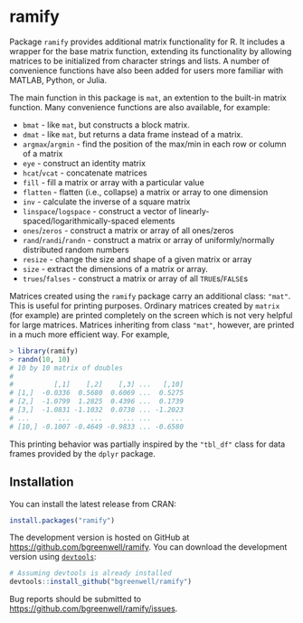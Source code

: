 ramify
================================================================================

Package `ramify` provides additional matrix functionality for R. It includes a wrapper for the base matrix function, extending its functionality by allowing 
matrices to be initialized from character strings and lists. A number of 
convenience functions have also been added for users more familiar with MATLAB,
Python, or Julia.

The main function in this package is `mat`, an extention to the built-in matrix function. Many convenience functions are also available, for example:

  * `bmat` - like `mat`, but constructs a block matrix.
  * `dmat` - like `mat`, but returns a data frame instead of a matrix.
  * `argmax`/`argmin` - find the position of the max/min in each row or column of a matrix
  * `eye` - construct an identity matrix
  * `hcat`/`vcat` - concatenate matrices
  * `fill` - fill a matrix or array with a particular value
  * `flatten` - flatten (i.e., collapse) a matrix or array to one dimension
  * `inv` - calculate the inverse of a square matrix
  * `linspace`/`logspace` - construct a vector of linearly-spaced/logarithmically-spaced elements
  * `ones`/`zeros` - construct a matrix or array of all ones/zeros
  * `rand`/`randi`/`randn` - construct a matrix or array of uniformly/normally distributed random numbers
  * `resize` - change the size and shape of a given matrix or array
  * `size` - extract the dimensions of a matrix or array.
  * `trues`/`falses` - construct a matrix or array of all `TRUE`s/`FALSE`s

Matrices created using the `ramify` package carry an additional class: `"mat"`. This is useful for printing purposes. Ordinary matrices created by `matrix` (for example) are printed completely on the screen which is not very helpful for large matrices. Matrices inheriting from class `"mat"`, however, are printed in a much more efficient way. For example,
```r
> library(ramify)
> randn(10, 10)
# 10 by 10 matrix of doubles 
#
#          [,1]    [,2]    [,3] ...   [,10]
# [1,]  -0.0336  0.5680  0.6069 ...  0.5275
# [2,]  -1.0799  1.2825  0.4396 ...  0.1739
# [3,]  -1.0831 -1.1032  0.0738 ... -1.2023
# ...       ...     ...     ... ...     ...
# [10,] -0.1007 -0.4649 -0.9833 ... -0.6580
```
This printing behavior was partially inspired by the `"tbl_df"` class for data frames provided by the `dplyr` package.

## Installation
You can install the latest release from CRAN:
```r
install.packages("ramify")
```

The development version is hosted on GitHub at https://github.com/bgreenwell/ramify. You can download the development version using [`devtools`](https://github.com/hadley/devtools):
```r
# Assuming devtools is already installed
devtools::install_github("bgreenwell/ramify")
```
Bug reports should be submitted to https://github.com/bgreenwell/ramify/issues.
